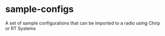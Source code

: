# sample-configs
A set of sample configurations that can be imported to a radio using Chirp or RT Systems
